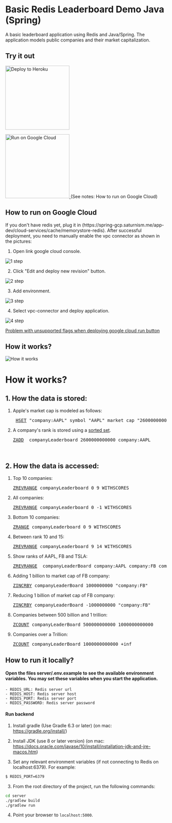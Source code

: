 # Basic Redis Leaderboard Demo Java (Spring)

A basic leaderboard application using Redis and Java/Spring. The application models public companies and their market capitalization.

## Try it out

<p>
    <a href="https://heroku.com/deploy" target="_blank">
        <img src="https://www.herokucdn.com/deploy/button.svg" alt="Deploy to Heroku" width="200px"/>
    <a>
</p>
<p>
    <a href="https://deploy.cloud.run?dir=server" target="_blank">
        <img src="https://deploy.cloud.run/button.svg" alt="Run on Google Cloud" width="200px"/>
    </a>
    (See notes: How to run on Google Cloud)
</p>

## How to run on Google Cloud

<p>
    If you don't have redis yet, plug it in  (https://spring-gcp.saturnism.me/app-dev/cloud-services/cache/memorystore-redis).
    After successful deployment, you need to manually enable the vpc connector as shown in the pictures:
</p>

1. Open link google cloud console.

![1 step](https://github.com/redis-developer/basic-redis-leaderboard-demo-java/raw/master/docs/1.png)

2. Click "Edit and deploy new revision" button.

![2 step](https://github.com/redis-developer/basic-redis-leaderboard-demo-java/raw/master/docs/2.png)

3. Add environment.

![3 step](https://github.com/redis-developer/basic-redis-leaderboard-demo-java/raw/master/docs/3.png)

4.  Select vpc-connector and deploy application.

![4  step](https://github.com/redis-developer/basic-redis-leaderboard-demo-java/raw/master/docs/4.png)

<a href="https://github.com/GoogleCloudPlatform/cloud-run-button/issues/108#issuecomment-554572173">
Problem with unsupported flags when deploying google cloud run button
</a>

## How it works?

![How it works](https://github.com/redis-developer/basic-redis-leaderboard-demo-java/raw/master/docs/screenshot001.png)


# How it works?
## 1. How the data is stored:
<ol>
    <li>Apple's market cap is modeled as follows:
      <pre> <a href="https://redis.io/commands/hset">HSET</a> "company:AAPL" symbol "AAPL" market_cap "2600000000000" country USA</pre>
     </li>
    <li>A company's rank is stored using a <a href="https://redislabs.com/ebook/part-1-getting-started/chapter-1-getting-to-know-redis/1-2-what-redis-data-structures-look-like/1-2-5-sorted-sets-in-redis/">sorted set</a>. 
      <pre><a href="https://redis.io/commands/zadd">ZADD</a>  companyLeaderboard 2600000000000 company:AAPL</pre>
    </li>
</ol>

<br/>

## 2. How the data is accessed:
<ol>
    <li>Top 10 companies: <pre><a href="https://redis.io/commands/zrevrange">ZREVRANGE</a> companyLeaderboard 0 9 WITHSCORES</pre> </li>
    <li>All companies: <pre><a href="https://redis.io/commands/zrevrange">ZREVRANGE</a> companyLeaderboard 0 -1 WITHSCORES</pre> </li>
    <li>Bottom 10 companies: <pre><a href="https://redis.io/commands/zrange">ZRANGE</a> companyLeaderboard 0 9 WITHSCORES</pre></li>
    <li>Between rank 10 and 15: <pre><a href="https://redis.io/commands/zrevrange">ZREVRANGE</a> companyLeaderboard 9 14 WITHSCORES</pre></li>
    <li>Show ranks of AAPL, FB and TSLA: <pre><a href="https://redis.io/commands/zrevrange">ZREVRANGE</a>  companyLeaderBoard company:AAPL company:FB company:TSLA</pre> </li>
    <!-- <li>Pagination: Show 1st 10 companies: <pre><a href="https://redis.io/commands/zscan">ZSCAN</a> 0 companyLeaderBoard COUNT 10 7.Pagination: Show next 10 companies: ZSCAN &lt;return value from the 1st 10 companies&gt; companyLeaderBoard COUNT 10 </li> -->
    <li>Adding 1 billion to market cap of FB company: <pre><a href="https://redis.io/commands/zincrby">ZINCRBY</a> companyLeaderBoard 1000000000 "company:FB"</pre></li>
    <li>Reducing 1 billion of market cap of FB company: <pre><a href="https://redis.io/commands/zincrby">ZINCRBY</a> companyLeaderBoard -1000000000 "company:FB"</pre></li>
    <li>Companies between 500 billion and 1 trillion: <pre><a href="https://redis.io/commands/zcount">ZCOUNT</a> companyLeaderBoard 500000000000 1000000000000</pre></li>
    <li>Companies over a Trillion: <pre><a href="https://redis.io/commands/zcount">ZCOUNT</a> companyLeaderBoard 1000000000000 +inf</pre> </li>
</ol>


## How to run it locally?

#### Open the files server/.env.example to see the available environment variables. You may set these variables when you start the application.
   	- REDIS_URL: Redis server url
    - REDIS_HOST: Redis server host
	- REDIS_PORT: Redis server port
	- REDIS_PASSWORD: Redis server password

#### Run backend

1. Install gradle (Use Gradle 6.3 or later) (on mac: https://gradle.org/install/) 

2. Install JDK (use 8 or later version) (on mac: https://docs.oracle.com/javase/10/install/installation-jdk-and-jre-macos.htm)

3. Set any relevant environment variables (if not connecting to Redis on localhost:6379). For example:

``` sh
$ REDIS_PORT=6379
```

3. From the root directory of the project, run the following commands:
``` sh
cd server
./gradlew build
./gradlew run
```

4. Point your browser to `localhost:5000`.
